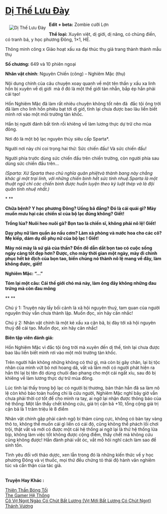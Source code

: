 <a href="https://utruyen.com/di-the-luu-day/17722/" title="Dị Thế Lưu Đày"><h1>Dị Thế Lưu Đày</h1></a><div style="display:table"><img align="right" style="float: left; padding: 10px;" src="https://utruyen.com/images/story/200x260/di-the-luu-day.jpg" alt="Dị Thế Lưu Đày"><b>Edit + beta:</b> Zombie cưỡi Lợn<p></p><b>Thể loại:</b> Xuyên việt, dị giới, dị năng, có chủng điền, có tranh bá, y học phương Đông, 1×1, HE.<p></p>Thông minh công x Giảo hoạt xấu xa đại thúc thụ giả trang thành thánh mẫu thụ<p></p><b>Số chương:</b> 649 và 10 phiên ngoại<p></p><b>Nhân vật chính</b>: Nguyên Chiến (công) – Nghiêm Mặc (thụ)<p></p>Nội dung chính của câu chuyện xoay quanh về một tên thần y xấu xa linh hồn bị xuyên về dị giới  mà ở đó là một thế giới tàn nhẫn, bắp ép hắn phải cải tạo!<p></p>Hồn Nghiêm Mặc đã làm rất nhiêu chuyện không tốt nên đã  đắc tội ông trời đã làm cho linh hồn phiêu bạt tới dị giớ, tỉnh lại chưa được bao lâu liền biết mình rơi vào một môi trường tàn khốc.<p></p>Hắn bị người đánh bất tỉnh rồi khiêng về làm lương thực dự trữ cho mùa đông.<p></p>Nơi đó là một bộ lạc nguyên thủy siêu cấp Sparta*.<p></p>Người nơi này chỉ coi trọng hai thứ: Sức chiến đấu! Và sức chiến đấu!<p></p>Người phía trước dùng sức chiến đấu trên chiến trường, còn người phía sau dùng sức chiến đấu trên…<p></p><em>(*Sparta: Xứ Sparta theo chủ nghĩa quân phiệtvà thành bang này chẳng khác gì một trại lính, với những chiến binh hết sức tinh nhuệ.Sparta là một thuật ngữ chỉ các chiến binh được huấn luyện theo kỷ luật thép và là đội quân tinh nhuệ nhất.)</em><p></p>** ** **<p></p>Chữa bệnh? Y học phương Đông? Uống bã đắng? Đó là cái quái gì? Mày muốn mưu hại các chiến sĩ của bộ lạc đúng không? Giết!<p></p>Trồng lúa? Nuôi heo nuôi gà? Bọn tao là chiến sĩ, không phải nô lệ! Giết!<p></p>Dạy phụ nữ làm quần áo nấu cơm? Làm xà phòng và nước hoa cho các cô? Mẹ kiếp, dám dụ dỗ phụ nữ của bộ lạc ! Giết!<p></p>Mày nói mày là sứ giả của thần? Đến để dẫn dắt bọn tao có cuộc sống ngày càng tốt đẹp hơn? Được, cho mày thời gian một ngày, mày đi chinh phục hết kẻ địch của bọn tao, biến chúng nó thành nô lệ mang về đây, làm không được, giết!<p></p>Nghiêm Mặc: “…”<p></p>Tóm lại một câu: Cái thế giới chó má này, làm ông đây không những đau trứng mà còn đau mông<p></p>** ** **<p></p>Chú ý 1: Truyện này lấy bối cảnh là xã hội nguyên thuỷ, tam quan của người nguyên thủy vẫn chưa thành lập. Muốn đọc, xin hãy cân nhắc!<p></p>Chú ý 2: Nhân vật chính là một kẻ xấu xa cặn bã, bị đày tới xã hội nguyên thuỷ để cải tạo. Muốn đọc, xin hãy cân nhắc!<p></p><strong><p></p>Biên tập viên đánh giá:<p></p></strong><p></p>Hồn Nghiêm Mặc vì đắc tội ông trời mà xuyên đến dị thế, tỉnh lại chưa được bao lâu liền biết mình rơi vào một môi trường tàn khốc.<p></p>Trên người hắn không những không có thứ gì, mà còn bị gãy chân, lại bị tộc nhân của mình vứt bỏ nơi hoang dã, vất vả lắm mới có người phát hiện ra hắn thì lại bị tên đó dùng chuôi đao phang cho một cái ngất xỉu, sau đó bị khiêng về làm lương thực dự trữ mùa đông.<p></p>Lúc tỉnh lại thấy trong bộ lạc có người bị thương, bản thân hắn đã sa làm nô lệ còn khó bảo toàn huống chi là cứu người, Nghiêm Mặc nghĩ bây giờ vẫn chưa phải thời cơ tốt để cho mình ra tay, ai ngờ lại nhận được thông báo của hệ thống: Một lần thấy chết không cứu, giá trị cặn bã +10, tổng cộng giá trị cặn bã là 1 trăm triệu lẻ 8 điểm<p></p>Nhân vật chính gặp phải cảnh ngộ bi thảm cùng cực, không có bàn tay vàng thô to, không thể muốn cái gì liền có cái đó, cũng không thể phách lối chơi trội, thật vất vả mới có được một cái hệ thống ai ngờ lại là thứ hệ thống lừa bịp, không làm việc tốt không được cộng điểm, thấy chết mà không cứu cũng không được! Hắn đành phải vắt óc, vắt mồ hôi nghĩ cách làm sao để sinh tồn.<p></p>Tình yêu đối với thảo dược, xen lẫn trong đó là những kiến thức về y học phương Đông và vị thuốc, mọi thứ đều chứng tỏ thái độ hành văn nghiêm túc và cẩn thận của tác giả.</div><p><br><b>Truyện Hay Khác :</b></p><a href="https://utruyen.com/thien-than-bong-toi/1119/" alt="Thiên Thần Bóng Tối">Thiên Thần Bóng Tối</a><br/><a href="https://github.com/quanluxury/truyenhot/tree/master/truyenhay/15083/" alt="The Gamer Hệ Thống">The Gamer Hệ Thống</a><br/><a href="https://github.com/quanluxury/ngontinhhot/tree/master/truyenhay/17473/" alt="Cô Vợ Ngọt Ngào Có Chút Bất Lương (Vợ Mới Bất Lương Có Chút Ngọt)">Cô Vợ Ngọt Ngào Có Chút Bất Lương (Vợ Mới Bất Lương Có Chút Ngọt)</a><br/><a href="https://github.com/quanluxury/truyenhot/tree/master/truyenhay/9131/" alt="Thánh Vương">Thánh Vương</a><br/>